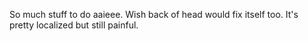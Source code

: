 So much stuff to do aaieee. Wish back of head would fix itself too. It's pretty localized but still painful. 

